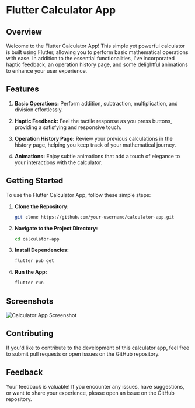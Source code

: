 # Flutter Calculator App

## Overview

Welcome to the Flutter Calculator App! This simple yet powerful calculator is built using Flutter, allowing you to perform basic mathematical operations with ease. In addition to the essential functionalities, I've incorporated haptic feedback, an operation history page, and some delightful animations to enhance your user experience.

## Features

1. **Basic Operations:** Perform addition, subtraction, multiplication, and division effortlessly.

2. **Haptic Feedback:** Feel the tactile response as you press buttons, providing a satisfying and responsive touch.

3. **Operation History Page:** Review your previous calculations in the history page, helping you keep track of your mathematical journey.

4. **Animations:** Enjoy subtle animations that add a touch of elegance to your interactions with the calculator.

## Getting Started

To use the Flutter Calculator App, follow these simple steps:

1. **Clone the Repository:**
   ```bash
   git clone https://github.com/your-username/calculator-app.git
   ```

2. **Navigate to the Project Directory:**
   ```bash
   cd calculator-app
   ```

3. **Install Dependencies:**
   ```bash
   flutter pub get
   ```

4. **Run the App:**
   ```bash
   flutter run
   ```

## Screenshots

![Calculator App Screenshot]([(https://drive.google.com/drive/folders/1fK4aG7HJsEnBHJLbEmArWd4PrJyYwyfJ?usp=sharing)])

## Contributing

If you'd like to contribute to the development of this calculator app, feel free to submit pull requests or open issues on the GitHub repository.

## Feedback

Your feedback is valuable! If you encounter any issues, have suggestions, or want to share your experience, please open an issue on the GitHub repository.


